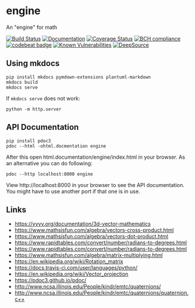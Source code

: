 # engine
An "engine" for math

[![Build Status](https://travis-ci.org/Nachtfeuer/engine.svg?branch=master)](https://travis-ci.org/Nachtfeuer/engine)
[![Documentation](https://img.shields.io/badge/documentation-ok-brightgreen.svg)](https://nachtfeuer.github.io/engine/)
[![Coverage Status](https://coveralls.io/repos/github/Nachtfeuer/engine/badge.svg?branch=master)](https://coveralls.io/github/Nachtfeuer/engine?branch=master)
[![BCH compliance](https://bettercodehub.com/edge/badge/Nachtfeuer/engine?branch=master)](https://bettercodehub.com/)
[![codebeat badge](https://codebeat.co/badges/ddf9af2f-4072-43ab-82ed-f499ecdabbcd)](https://codebeat.co/projects/github-com-nachtfeuer-engine-master)
[![Known Vulnerabilities](https://snyk.io/test/github/Nachtfeuer/engine/badge.svg?targetFile=requirements.txt)](https://snyk.io/test/github/Nachtfeuer/engine?targetFile=requirements.txt)
[![DeepSource](https://static.deepsource.io/deepsource-badge-light-mini.svg)](https://deepsource.io/gh/Nachtfeuer/engine/?ref=repository-badge)

## Using mkdocs

```
pip install mkdocs pymdown-extensions plantuml-markdown
mkdocs build
mkdocs serve
```

If `mkdocs serve` does not work:

```
python -m http.server
```

## API Documentation

```
pip install pdoc3
pdoc --html -ohtml.docmentation engine
```

After this open html.documentation/engine/index.html in your browser.
As an alternative you can do following:

```
pdoc --http localhost:8000 engine
```

View http://localhost:8000 in your browser to see the API documentation.
You might have to use another port if that one is in use.

## Links

 - https://vvvv.org/documentation/3d-vector-mathematics
 - https://www.mathsisfun.com/algebra/vectors-cross-product.html
 - https://www.mathsisfun.com/algebra/vectors-dot-product.html
 - https://www.rapidtables.com/convert/number/radians-to-degrees.html
 - https://www.rapidtables.com/convert/number/radians-to-degrees.html
 - https://www.mathsisfun.com/algebra/matrix-multiplying.html
 - https://en.wikipedia.org/wiki/Rotation_matrix
 - https://docs.travis-ci.com/user/languages/python/
 - https://en.wikipedia.org/wiki/Vector_projection
 - https://pdoc3.github.io/pdoc/
 - http://www.ncsa.illinois.edu/People/kindr/emtc/quaternions/
 - http://www.ncsa.illinois.edu/People/kindr/emtc/quaternions/quaternion.c++
